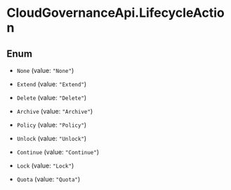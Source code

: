 # CloudGovernanceApi.LifecycleAction

## Enum


* `None` (value: `"None"`)

* `Extend` (value: `"Extend"`)

* `Delete` (value: `"Delete"`)

* `Archive` (value: `"Archive"`)

* `Policy` (value: `"Policy"`)

* `Unlock` (value: `"Unlock"`)

* `Continue` (value: `"Continue"`)

* `Lock` (value: `"Lock"`)

* `Quota` (value: `"Quota"`)


